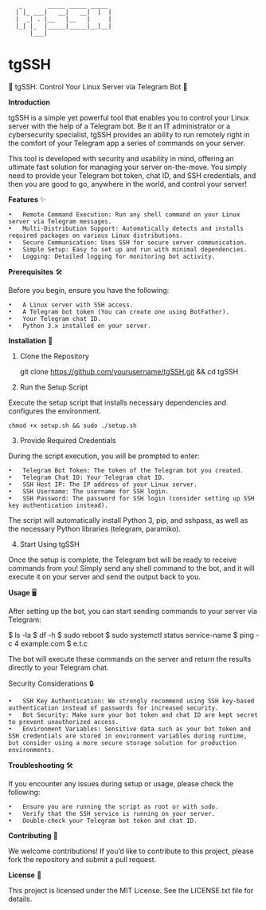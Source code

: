                                  
       _       _____ _____ _____ 
      | |_ ___|   __|   __|  |  |
      |  _| . |__   |__   |     |
      |_| |_  |_____|_____|__|__|
          |___|                  


# tgSSH
📡 tgSSH: Control Your Linux Server via Telegram Bot 🚀

**Introduction**

tgSSH is a simple yet powerful tool that enables you to control your Linux server with the help of a Telegram bot. Be it an IT administrator or a cybersecurity specialist, tgSSH provides an ability to run remotely right in the comfort of your Telegram app a series of commands on your server.

This tool is developed with security and usability in mind, offering an ultimate fast solution for managing your server on-the-move. You simply need to provide your Telegram bot token, chat ID, and SSH credentials, and then you are good to go, anywhere in the world, and control your server!

**Features** ✨

	•	Remote Command Execution: Run any shell command on your Linux server via Telegram messages.
	•	Multi-Distribution Support: Automatically detects and installs required packages on various Linux distributions.
	•	Secure Communication: Uses SSH for secure server communication.
	•	Simple Setup: Easy to set up and run with minimal dependencies.
	•	Logging: Detailed logging for monitoring bot activity.

**Prerequisites** 🛠️

Before you begin, ensure you have the following:

	•	A Linux server with SSH access.
	•	A Telegram bot token (You can create one using BotFather).
	•	Your Telegram chat ID.
	•	Python 3.x installed on your server.

**Installation** 🔧

1. Clone the Repository
  
   git clone https://github.com/yourusername/tgSSH.git && cd tgSSH

4. Run the Setup Script

Execute the setup script that installs necessary dependencies and configures the environment.

    chmod +x setup.sh && sudo ./setup.sh

3. Provide Required Credentials

During the script execution, you will be prompted to enter:

	•	Telegram Bot Token: The token of the Telegram bot you created.
	•	Telegram Chat ID: Your Telegram chat ID.
	•	SSH Host IP: The IP address of your Linux server.
	•	SSH Username: The username for SSH login.
	•	SSH Password: The password for SSH login (consider setting up SSH key authentication instead).

The script will automatically install Python 3, pip, and sshpass, as well as the necessary Python libraries (telegram, paramiko).

4. Start Using tgSSH

Once the setup is complete, the Telegram bot will be ready to receive commands from you! Simply send any shell command to the bot, and it will execute it on your server and send the output back to you.

**Usage** 🖥️

After setting up the bot, you can start sending commands to your server via Telegram:

$ ls -la
$ df -h
$ sudo reboot
$ sudo systemctl status service-name
$ ping -c 4 example.com
$ e.t.c

The bot will execute these commands on the server and return the results directly to your Telegram chat.

Security Considerations 🔒

	•	SSH Key Authentication: We strongly recommend using SSH key-based authentication instead of passwords for increased security.
	•	Bot Security: Make sure your bot token and chat ID are kept secret to prevent unauthorized access.
	•	Environment Variables: Sensitive data such as your bot token and SSH credentials are stored in environment variables during runtime, but consider using a more secure storage solution for production environments.

**Troubleshooting** 🛠️

If you encounter any issues during setup or usage, please check the following:

	•	Ensure you are running the script as root or with sudo.
	•	Verify that the SSH service is running on your server.
	•	Double-check your Telegram bot token and chat ID.

**Contributing** 🤝

We welcome contributions! If you’d like to contribute to this project, please fork the repository and submit a pull request.

**License** 📄

This project is licensed under the MIT License. See the LICENSE.txt file for details.
